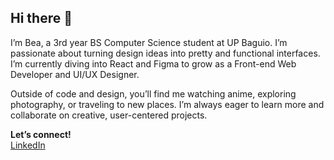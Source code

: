 ## Hi there 👋

I’m Bea, a 3rd year BS Computer Science student at UP Baguio.
I’m passionate about turning design ideas into pretty and functional interfaces. I’m currently diving into React and Figma to grow as a Front-end Web Developer and UI/UX Designer.

Outside of code and design, you’ll find me watching anime, exploring photography, or traveling to new places. I’m always eager to learn more and collaborate on creative, user-centered projects.

**Let’s connect!**  
[LinkedIn](https://www.linkedin.com/in/jessica-bea-a-novesteras-423302328/)
